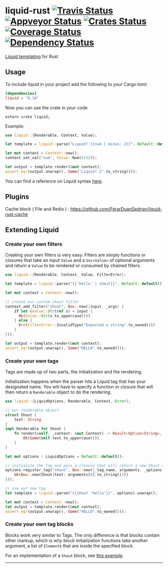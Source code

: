 liquid-rust [![Travis Status](https://travis-ci.org/cobalt-org/liquid-rust.svg?branch=master)](https://travis-ci.org/cobalt-org/liquid-rust) [![Appveyor Status](https://ci.appveyor.com/api/projects/status/n1nqaitd5uja8tsi/branch/master?svg=true)](https://ci.appveyor.com/project/johannhof/liquid-rust/branch/master) [![Crates Status](https://img.shields.io/crates/v/liquid.svg)](https://crates.io/crates/liquid) [![Coverage Status](https://coveralls.io/repos/github/cobalt-org/liquid-rust/badge.svg?branch=master)](https://coveralls.io/github/cobalt-org/liquid-rust?branch=master) [![Dependency Status](https://dependencyci.com/github/cobalt-org/liquid-rust/badge)](https://dependencyci.com/github/cobalt-org/liquid-rust)
===========

[Liquid templating](http://liquidmarkup.org/) for Rust

Usage
----------

To include liquid in your project add the following to your Cargo.toml:

```toml
[dependencies]
liquid = "0.10"
```

Now you can use the crate in your code
```
extern crate liquid;
```

Example:
```rust
use liquid::{Renderable, Context, Value};

let template = liquid::parse("Liquid! {{num | minus: 2}}", Default::default()).unwrap();

let mut context = Context::new();
context.set_val("num", Value::Num(4f32));

let output = template.render(&mut context);
assert_eq!(output.unwrap(), Some("Liquid! 2".to_string()));
```

You can find a reference on Liquid syntax [here](https://github.com/Shopify/liquid/wiki/Liquid-for-Designers).

Plugins
--------
Cache block ( File and Redis ) : https://github.com/FerarDuanSednan/liquid-rust-cache

Extending Liquid
--------

### Create your own filters

Creating your own filters is very easy. Filters are simply functions or
closures that take an input `Value` and a `Vec<Value>` of optional arguments
and return a `Value` to be rendered or consumed by chained filters.

```rust
use liquid::{Renderable, Context, Value, FilterError};

let template = liquid::parse("{{'hello' | shout}}", Default::default()).unwrap();

let mut context = Context::new();

// create our custom shout filter
context.add_filter("shout", Box::new(|input, _args| {
    if let &Value::Str(ref s) = input {
      Ok(Value::Str(s.to_uppercase()))
    } else {
      Err(FilterError::InvalidType("Expected a string".to_owned()))
    }
}));

let output = template.render(&mut context);
assert_eq!(output.unwrap(), Some("HELLO".to_owned()));
```

### Create your own tags

Tags are made up of two parts, the initialization and the rendering.

Initialization happens when the parser hits a Liquid tag that has your
designated name. You will have to specify a function or closure that will
then return a `Renderable` object to do the rendering.

```rust
use liquid::{LiquidOptions, Renderable, Context, Error};

// our renderable object
struct Shout {
    text: String
}
impl Renderable for Shout {
    fn render(&self, _context: &mut Context) -> Result<Option<String>, Error>{
        Ok(Some(self.text.to_uppercase()))
    }
}

let mut options : LiquidOptions = Default::default();

// initialize the tag and pass a closure that will return a new Shout renderable
options.register_tag("shout", Box::new(|_tag_name, arguments, _options| {
    Ok(Box::new(Shout{text: arguments[0].to_string()}))
}));

// use our new tag
let template = liquid::parse("{{shout 'hello'}}", options).unwrap();

let mut context = Context::new();
let output = template.render(&mut context);
assert_eq!(output.unwrap(), Some("HELLO".to_owned()));
```

### Create your own tag blocks

Blocks work very similar to Tags. The only difference is that blocks contain other
markup, which is why block initialization functions take another argument, a list
of `Element`s that are inside the specified block.

For an implementation of a `Shout` block, see [this example](https://github.com/johannhof/liquid-plugin-example/blob/master/src/lib.rs).

----------

<!---

Skeptic template:
```rust,skeptic-template
extern crate skeptic; extern crate liquid; fn main() {{ {} }}
```

-->

